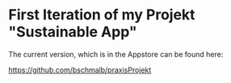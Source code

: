 # First Iteration of my Projekt "Sustainable App"

The current version, which is in the Appstore can be found here:

https://github.com/bschmalb/praxisProjekt
